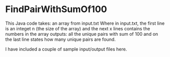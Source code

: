 # FindPairWithSumOf100

This Java code takes:
  an array from input.txt
    Where in input.txt, the first line is an integet n (the size of the array) and the next x lines contains the numbers in the array
outputs:
  all the unique pairs with sum of 100 
  and on the last line states how many unique pairs are found. 
  
 I have included a couple of sample input/output files here. 

